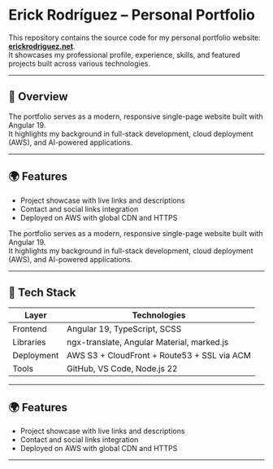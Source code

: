 # Erick Rodríguez – Personal Portfolio

This repository contains the source code for my personal portfolio website: **[erickrodriguez.net](https://erickrodriguez.net)**.  
It showcases my professional profile, experience, skills, and featured projects built across various technologies.

---

## 🚀 Overview
The portfolio serves as a modern, responsive single-page website built with Angular 19.  
It highlights my background in full-stack development, cloud deployment (AWS), and AI-powered applications.

---

## 🌍 Features

- Project showcase with live links and descriptions  
- Contact and social links integration  
- Deployed on AWS with global CDN and HTTPS

The portfolio serves as a modern, responsive single-page website built with Angular 19.  
It highlights my background in full-stack development, cloud deployment (AWS), and AI-powered applications.

---

## 🧱 Tech Stack

| Layer | Technologies |
|-------|---------------|
| Frontend | Angular 19, TypeScript, SCSS |
| Libraries | ngx-translate, Angular Material, marked.js |
| Deployment | AWS S3 + CloudFront + Route53 + SSL via ACM |
| Tools | GitHub, VS Code, Node.js 22 |

---

## 🌍 Features

- Project showcase with live links and descriptions  
- Contact and social links integration  
- Deployed on AWS with global CDN and HTTPS

---


